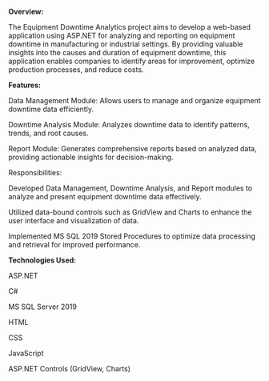 **Overview:**

The Equipment Downtime Analytics project aims to develop a web-based application using ASP.NET for analyzing and reporting on equipment downtime in manufacturing or industrial settings. By providing valuable insights into the causes and duration of equipment downtime, this application enables companies to identify areas for improvement, optimize production processes, and reduce costs.

**Features:**

Data Management Module: Allows users to manage and organize equipment downtime data efficiently.


Downtime Analysis Module: Analyzes downtime data to identify patterns, trends, and root causes.


Report Module: Generates comprehensive reports based on analyzed data, providing actionable insights for decision-making.


Responsibilities:

Developed Data Management, Downtime Analysis, and Report modules to analyze and present equipment downtime data effectively.


Utilized data-bound controls such as GridView and Charts to enhance the user interface and visualization of data.


Implemented MS SQL 2019 Stored Procedures to optimize data processing and retrieval for improved performance.


**Technologies Used:**

ASP.NET

C#

MS SQL Server 2019

HTML

CSS

JavaScript

ASP.NET Controls (GridView, Charts)
